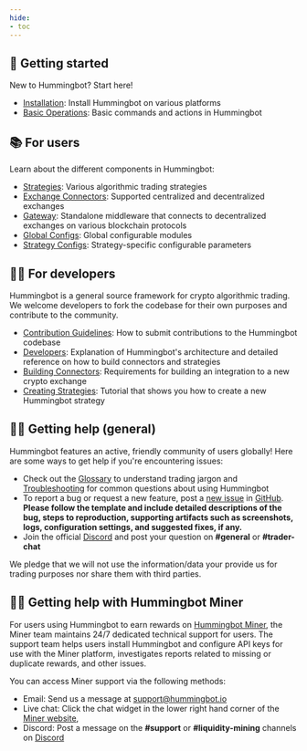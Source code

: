 ```yaml
---
hide:
- toc
---
```


## 🐤 Getting started

New to Hummingbot? Start here!

- [Installation](/installation): Install Hummingbot on various platforms
- [Basic Operations](/operation): Basic commands and actions in Hummingbot

## 📚 For users

Learn about the different components in Hummingbot:

- [Strategies](/strategies): Various algorithmic trading strategies
- [Exchange Connectors](/exchanges): Supported centralized and decentralized exchanges
- [Gateway](/gateway): Standalone middleware that connects to decentralized exchanges on various blockchain protocols
- [Global Configs](/global-configs): Global configurable modules
- [Strategy Configs](/strategy-configs): Strategy-specific configurable parameters

## 👩‍💻 For developers

Hummingbot is a general source framework for crypto algorithmic trading. We welcome developers to fork the codebase for their own purposes and contribute to the community.

- [Contribution Guidelines](/developers/contributions): How to submit contributions to the Hummingbot codebase
- [Developers](/developers): Explanation of Hummingbot's architecture and detailed reference on how to build connectors and strategies
- [Building Connectors](/developers/connectors/requirements): Requirements for building an integration to a new crypto exchange
- [Creating Strategies](/developers/connectors/requirements): Tutorial that shows you how to create a new Hummingbot strategy

## 🙋‍♂️ Getting help (general)

Hummingbot features an active, friendly community of users globally! Here are some ways to get help if you're encountering issues:

* Check out the [Glossary](/glossary) to understand trading jargon and [Troubleshooting](/troubleshooting) for common questions about using Hummingbot
* To report a bug or request a new feature, post a [new issue](https://github.com/hummingbot/hummingbot/issues/new/choose) in [GitHub](https://github.com/hummingbot/hummingbot). **Please follow the template and include detailed descriptions of the bug, steps to reproduction, supporting artifacts such as screenshots, logs, configuration settings, and suggested fixes, if any.**
* Join the official [Discord](https://discord.hummingbot.io) and post your question on **#general** or **#trader-chat**

We pledge that we will not use the information/data your provide us for trading purposes nor share them with third parties.

## 🙋‍♂️ Getting help with Hummingbot Miner

For users using Hummingbot to earn rewards on [Hummingbot Miner](https://miner.hummingbot.io), the Miner team maintains 24/7 dedicated technical support for users. The support team helps users install Hummingbot and configure API keys for use with the Miner platform, investigates reports related to missing or duplicate rewards, and other issues.

You can access Miner support via the following methods:

* Email: Send us a message at [support@hummingbot.io](mailto:support@hummingbot.io)
* Live chat: Click the chat widget in the lower right hand corner of the [Miner website](https://miner.hummingbot.io),
* Discord: Post a message on the **#support** or **#liquidity-mining** channels on [Discord](https://discord.hummingbot.io)

